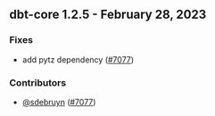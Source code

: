 ## dbt-core 1.2.5 - February 28, 2023

### Fixes

- add pytz dependency ([#7077](https://github.com/dbt-labs/dbt-core/issues/7077))

### Contributors
- [@sdebruyn](https://github.com/sdebruyn) ([#7077](https://github.com/dbt-labs/dbt-core/issues/7077))
